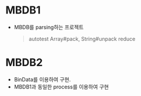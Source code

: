MBDB1
=====
  * MBDB를 parsing하는 프로젝트
    > autotest
    > Array#pack, String#unpack
    > reduce

MBDB2
=====
  * BinData를 이용하여 구현. 
  * MBDB1과 동일한 process를 이용하여 구현
